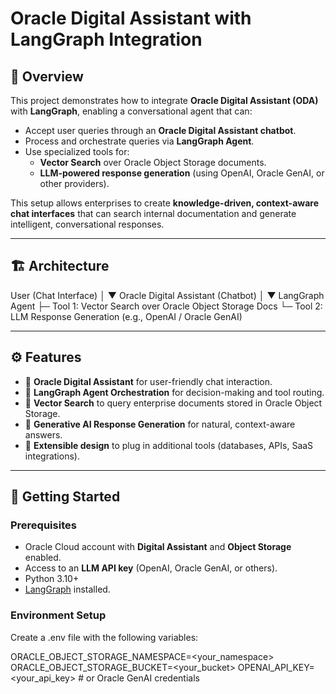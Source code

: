 # Oracle Digital Assistant with LangGraph Integration  

## 📌 Overview  
This project demonstrates how to integrate **Oracle Digital Assistant (ODA)** with **LangGraph**, enabling a conversational agent that can:  

- Accept user queries through an **Oracle Digital Assistant chatbot**.  
- Process and orchestrate queries via **LangGraph Agent**.  
- Use specialized tools for:  
  - **Vector Search** over Oracle Object Storage documents.  
  - **LLM-powered response generation** (using OpenAI, Oracle GenAI, or other providers).  

This setup allows enterprises to create **knowledge-driven, context-aware chat interfaces** that can search internal documentation and generate intelligent, conversational responses.  

---

## 🏗️ Architecture  

User (Chat Interface)
│
▼
Oracle Digital Assistant (Chatbot)
│
▼
LangGraph Agent
├─ Tool 1: Vector Search over Oracle Object Storage Docs
└─ Tool 2: LLM Response Generation (e.g., OpenAI / Oracle GenAI)



---

## ⚙️ Features  

- 🔹 **Oracle Digital Assistant** for user-friendly chat interaction.  
- 🔹 **LangGraph Agent Orchestration** for decision-making and tool routing.  
- 🔹 **Vector Search** to query enterprise documents stored in Oracle Object Storage.  
- 🔹 **Generative AI Response Generation** for natural, context-aware answers.  
- 🔹 **Extensible design** to plug in additional tools (databases, APIs, SaaS integrations).  

---

## 🚀 Getting Started  

### Prerequisites  
- Oracle Cloud account with **Digital Assistant** and **Object Storage** enabled.  
- Access to an **LLM API key** (OpenAI, Oracle GenAI, or others).  
- Python 3.10+  
- [LangGraph](https://python.langchain.com/docs/langgraph) installed.  



### Environment Setup

Create a .env file with the following variables:

ORACLE_OBJECT_STORAGE_NAMESPACE=<your_namespace>
ORACLE_OBJECT_STORAGE_BUCKET=<your_bucket>
OPENAI_API_KEY=<your_api_key>  # or Oracle GenAI credentials
